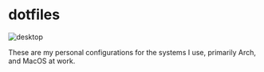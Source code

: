 # dotfiles

![desktop](https://github.com/sigfriedCub1990/dotfiles_reloaded/assets/8824202/0a322d9a-7906-481e-8a7b-8366ace43d57)

These are my personal configurations for the systems I use, primarily Arch, and MacOS at work.
